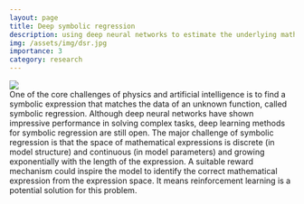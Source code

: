 ```yaml
---
layout: page
title: Deep symbolic regression
description: using deep neural networks to estimate the underlying mathematical expressions describing a given dataset.
img: /assets/img/dsr.jpg
importance: 3
category: research
---
```


<div class="post">
    <div class="profile float-right w-50">
        <img class="img-fluid" src="{{ 'symbolic_regression/dsr.jpg' | prepend: '/assets/img/' | relative_url }}"/>
    </div>
</div>
One of the core challenges of physics and artificial intelligence is to find a symbolic expression that matches the data of an unknown function, called symbolic regression. Although deep neural networks have shown impressive performance in solving complex tasks, deep learning methods for symbolic regression are still open. The major challenge of symbolic regression is that the space of mathematical expressions is discrete (in model structure) and continuous (in model parameters) and growing exponentially with the length of the expression. A suitable reward mechanism could inspire the model to identify the correct mathematical expression from the expression space. It means reinforcement learning is a potential solution for this problem.